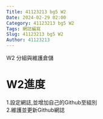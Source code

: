 ```yaml
---
Title: 41123213 bg5 W2
Date: 2024-02-29 02:00
Category: 41123213 bg5 W2
Tags: 網誌編寫
Slug: 41123213 bg5 W2
Author: 41123213
---
```


W2 分組與維護倉儲

<!-- PELICAN_END_SUMMARY -->

# W2進度

1.設定網誌,並增加自己的Github至組別<br>
2.維護並更新Github網誌<br>